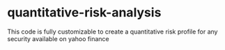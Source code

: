 # quantitative-risk-analysis
This code is fully customizable to create a quantitative risk profile for any security available on yahoo finance
